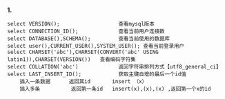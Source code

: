 
**1.**

    select VERSION();                   查看mysql版本
    select CONNECTION_ID();             查看当前用户连接数
    select DATABASE(),SCHEMA();         查看当前使用的数据库
    select user(),CURRENT_USER(),SYSTEM_USER(); 查看当前登录用户
    select CHARSET('abc'),CHARSET(CONVERT('abc' USING latin1)),CHARSET(VERSION())   查看编码字符集
    select COLLATION('abc')             返回字符串排列方式【utf8_general_ci】
    select LAST_INSERT_ID();            获取主键自增的最后一个id值
        插入一条数据      返回其id       insert （x）
        插入多条          返回第一条id   insert(x),(x),(x) ,返回第一个x的id